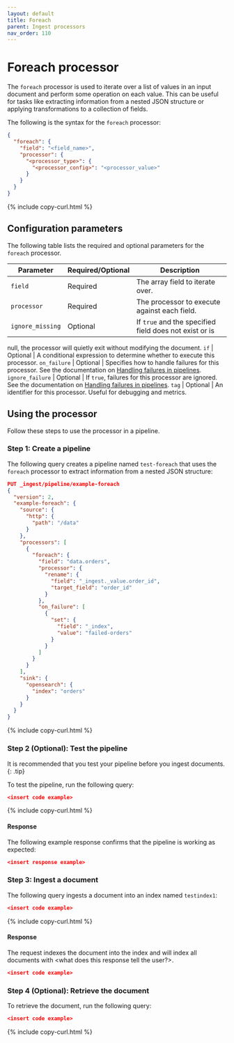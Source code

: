 ```yaml
---
layout: default
title: Foreach
parent: Ingest processors
nav_order: 110
---
```


# Foreach processor

The `foreach` processor is used to iterate over a list of values in an input document and perform some operation on each value. This can be useful for tasks like extracting information from a nested JSON structure or applying transformations to a collection of fields.

The following is the syntax for the `foreach` processor:

```json
{
  "foreach": {
    "field": "<field_name>",
    "processor": {
      "<processor_type>": {
        "<processor_config>": "<processor_value>"
      }
    }
  }
}
```
{% include copy-curl.html %}

## Configuration parameters

The following table lists the required and optional parameters for the `foreach` processor.

Parameter | Required/Optional | Description |
|-----------|-----------|-----------|
`field` | Required | The array field to iterate over.
`processor` | Required | The processor to execute against each field.
`ignore_missing` | Optional | If `true` and the specified field does not exist or is 
null, the processor will quietly exit without modifying the document.
`if` | Optional | A conditional expression to determine whether to execute this processor.
`on_failure` | Optional	| Specifies how to handle failures for this processor. See the documentation on [Handling failures in pipelines]({{site.url}}{{site.baseurl}}/ingest-pipelines/pipeline-failures/).
`ignore_failure` | Optional | If `true`, failures for this processor are ignored. See the documentation on [Handling failures in pipelines]({{site.url}}{{site.baseurl}}/ingest-pipelines/pipeline-failures/).
`tag` | Optional | An identifier for this processor. Useful for debugging and metrics.

## Using the processor

Follow these steps to use the processor in a pipeline.

### Step 1: Create a pipeline

The following query creates a pipeline named `test-foreach` that uses the `foreach` processor to extract information from a nested JSON structure: 

```json
PUT _ingest/pipeline/example-foreach
{
  "version": 2,
  "example-foreach": {
    "source": {
      "http": {
        "path": "/data"
      }
    },
    "processors": [
      {
        "foreach": {
          "field": "data.orders",
          "processor": {
            "rename": {
              "field": "_ingest._value.order_id",
              "target_field": "order_id"
            }
          },
          "on_failure": [
            {
              "set": {
                "field": "_index",
                "value": "failed-orders"
              }
            }
          ]
        }
      }
    ],
    "sink": {
      "opensearch": {
        "index": "orders"
      }
    }
  }
}
```
{% include copy-curl.html %}

### Step 2 (Optional): Test the pipeline

It is recommended that you test your pipeline before you ingest documents.
{: .tip}

To test the pipeline, run the following query:

```json
<insert code example>
```
{% include copy-curl.html %}

#### Response

The following example response confirms that the pipeline is working as expected:

```json
<insert response example>
```

### Step 3: Ingest a document 

The following query ingests a document into an index named `testindex1`:

```json
<insert code example>
```
{% include copy-curl.html %}

#### Response

The request indexes the document into the index <index name> and will index all documents with <what does this response tell the user?>.

```json
<insert code example>
```

### Step 4 (Optional): Retrieve the document

To retrieve the document, run the following query:

```json
<insert code example>
```
{% include copy-curl.html %}

<Provide any other information and code examples relevant to the user or use cases.>